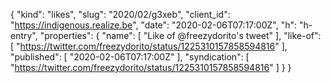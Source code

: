{
  "kind": "likes",
  "slug": "2020/02/g3xeb",
  "client_id": "https://indigenous.realize.be",
  "date": "2020-02-06T07:17:00Z",
  "h": "h-entry",
  "properties": {
    "name": [
      "Like of @freezydorito's tweet"
    ],
    "like-of": [
      "https://twitter.com/freezydorito/status/1225310157858594816"
    ],
    "published": [
      "2020-02-06T07:17:00Z"
    ],
    "syndication": [
      "https://twitter.com/freezydorito/status/1225310157858594816"
    ]
  }
}
